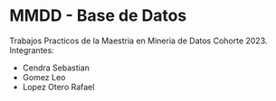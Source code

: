 # MMDD - Base de Datos
Trabajos Practicos de la Maestria en Mineria de Datos Cohorte 2023.
<br />Integrantes:
<ul>
<li>Cendra Sebastian</li>
<li>Gomez Leo</li>
  <li>Lopez Otero Rafael</li>
</ul>
